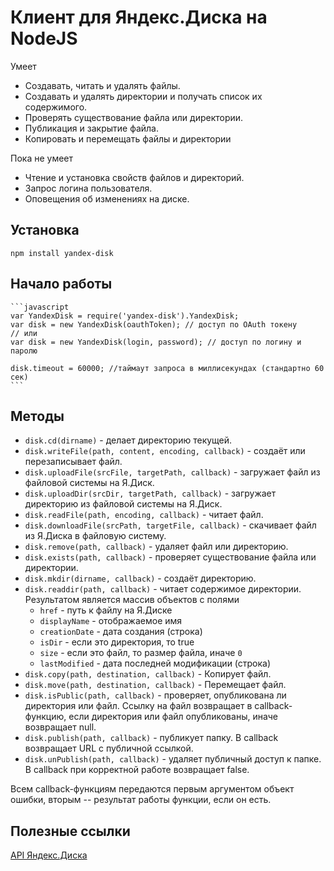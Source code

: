 # Клиент для Яндекс.Диска на NodeJS

Умеет

* Создавать, читать и удалять файлы.
* Создавать и удалять директории и получать список их содержимого.
* Проверять существование файла или директории.
* Публикация и закрытие файла.
* Копировать и перемещать файлы и директории

Пока не умеет

* Чтение и установка свойств файлов и директорий.
* Запрос логина пользователя.
* Оповещения об изменениях на диске.

## Установка

    npm install yandex-disk

## Начало работы

    ```javascript
    var YandexDisk = require('yandex-disk').YandexDisk;
    var disk = new YandexDisk(oauthToken); // доступ по OAuth токену
    // или
    var disk = new YandexDisk(login, password); // доступ по логину и паролю
    
    disk.timeout = 60000; //таймаут запроса в миллисекундах (стандартно 60 сек)
    ```

## Методы

* `disk.cd(dirname)` - делает директорию текущей.
* `disk.writeFile(path, content, encoding, callback)` - создаёт или перезаписывает файл.
* `disk.uploadFile(srcFile, targetPath, callback)` - загружает файл из файловой системы на Я.Диск.
* `disk.uploadDir(srcDir, targetPath, callback)` - загружает директорию из файловой системы на Я.Диск.
* `disk.readFile(path, encoding, callback)` - читает файл.
* `disk.downloadFile(srcPath, targetFile, callback)` - скачивает файл из Я.Диска в файловую систему.
* `disk.remove(path, callback)` - удаляет файл или директорию.
* `disk.exists(path, callback)` - проверяет существование файла или директории.
* `disk.mkdir(dirname, callback)` - создаёт директорию.
* `disk.readdir(path, callback)` - читает содержимое директории. Результатом является массив объектов с полями
    * `href` - путь к файлу на Я.Диске
    * `displayName` - отображаемое имя
    * `creationDate` - дата создания (строка)
    * `isDir` - если это директория, то true
    * `size` - если это файл, то размер файла, иначе `0`
    * `lastModified` - дата последней модификации (строка)
* `disk.copy(path, destination, callback)` - Копирует файл.
* `disk.move(path, destination, callback)` - Перемещает файл.
* `disk.isPublic(path, callback)` - проверяет, опубликована ли директория или файл. Ссылку на файл возвращает в callback-функцию, если директория или файл опубликованы, иначе возвращает null.
* `disk.publish(path, callback)` - публикует папку. В callback возвращает URL с публичной ссылкой.
* `disk.unPublish(path, callback)` - удаляет публичный доступ к папке. В callback при корректной работе возвращает false.

Всем callback-функциям передаются первым аргументом объект ошибки, вторым -- результат работы функции, если он есть.

## Полезные ссылки

[API Яндекс.Диска](http://api.yandex.ru/disk/)
